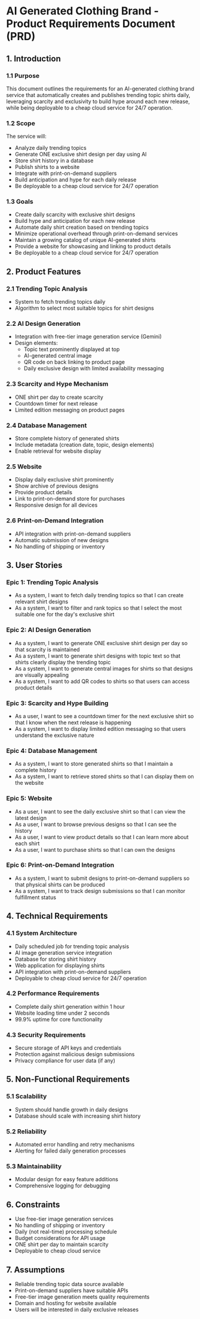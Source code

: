 # AI Generated Clothing Brand - Product Requirements Document (PRD)

## 1. Introduction

### 1.1 Purpose
This document outlines the requirements for an AI-generated clothing brand service that automatically creates and publishes trending topic shirts daily, leveraging scarcity and exclusivity to build hype around each new release, while being deployable to a cheap cloud service for 24/7 operation.

### 1.2 Scope
The service will:
- Analyze daily trending topics
- Generate ONE exclusive shirt design per day using AI
- Store shirt history in a database
- Publish shirts to a website
- Integrate with print-on-demand suppliers
- Build anticipation and hype for each daily release
- Be deployable to a cheap cloud service for 24/7 operation

### 1.3 Goals
- Create daily scarcity with exclusive shirt designs
- Build hype and anticipation for each new release
- Automate daily shirt creation based on trending topics
- Minimize operational overhead through print-on-demand services
- Maintain a growing catalog of unique AI-generated shirts
- Provide a website for showcasing and linking to product details
- Be deployable to a cheap cloud service for 24/7 operation

## 2. Product Features

### 2.1 Trending Topic Analysis
- System to fetch trending topics daily
- Algorithm to select most suitable topics for shirt designs

### 2.2 AI Design Generation
- Integration with free-tier image generation service (Gemini)
- Design elements:
  - Topic text prominently displayed at top
  - AI-generated central image
  - QR code on back linking to product page
  - Daily exclusive design with limited availability messaging

### 2.3 Scarcity and Hype Mechanism
- ONE shirt per day to create scarcity
- Countdown timer for next release
- Limited edition messaging on product pages

### 2.4 Database Management
- Store complete history of generated shirts
- Include metadata (creation date, topic, design elements)
- Enable retrieval for website display

### 2.5 Website
- Display daily exclusive shirt prominently
- Show archive of previous designs
- Provide product details
- Link to print-on-demand store for purchases
- Responsive design for all devices

### 2.6 Print-on-Demand Integration
- API integration with print-on-demand suppliers
- Automatic submission of new designs
- No handling of shipping or inventory

## 3. User Stories

### Epic 1: Trending Topic Analysis
- As a system, I want to fetch daily trending topics so that I can create relevant shirt designs
- As a system, I want to filter and rank topics so that I select the most suitable one for the day's exclusive shirt

### Epic 2: AI Design Generation
- As a system, I want to generate ONE exclusive shirt design per day so that scarcity is maintained
- As a system, I want to generate shirt designs with topic text so that shirts clearly display the trending topic
- As a system, I want to generate central images for shirts so that designs are visually appealing
- As a system, I want to add QR codes to shirts so that users can access product details

### Epic 3: Scarcity and Hype Building
- As a user, I want to see a countdown timer for the next exclusive shirt so that I know when the next release is happening
- As a system, I want to display limited edition messaging so that users understand the exclusive nature

### Epic 4: Database Management
- As a system, I want to store generated shirts so that I maintain a complete history
- As a system, I want to retrieve stored shirts so that I can display them on the website

### Epic 5: Website
- As a user, I want to see the daily exclusive shirt so that I can view the latest design
- As a user, I want to browse previous designs so that I can see the history
- As a user, I want to view product details so that I can learn more about each shirt
- As a user, I want to purchase shirts so that I can own the designs

### Epic 6: Print-on-Demand Integration
- As a system, I want to submit designs to print-on-demand suppliers so that physical shirts can be produced
- As a system, I want to track design submissions so that I can monitor fulfillment status

## 4. Technical Requirements

### 4.1 System Architecture
- Daily scheduled job for trending topic analysis
- AI image generation service integration
- Database for storing shirt history
- Web application for displaying shirts
- API integration with print-on-demand suppliers
- Deployable to cheap cloud service for 24/7 operation

### 4.2 Performance Requirements
- Complete daily shirt generation within 1 hour
- Website loading time under 2 seconds
- 99.9% uptime for core functionality

### 4.3 Security Requirements
- Secure storage of API keys and credentials
- Protection against malicious design submissions
- Privacy compliance for user data (if any)

## 5. Non-Functional Requirements

### 5.1 Scalability
- System should handle growth in daily designs
- Database should scale with increasing shirt history

### 5.2 Reliability
- Automated error handling and retry mechanisms
- Alerting for failed daily generation processes

### 5.3 Maintainability
- Modular design for easy feature additions
- Comprehensive logging for debugging

## 6. Constraints
- Use free-tier image generation services
- No handling of shipping or inventory
- Daily (not real-time) processing schedule
- Budget considerations for API usage
- ONE shirt per day to maintain scarcity
- Deployable to cheap cloud service

## 7. Assumptions
- Reliable trending topic data source available
- Print-on-demand suppliers have suitable APIs
- Free-tier image generation meets quality requirements
- Domain and hosting for website available
- Users will be interested in daily exclusive releases